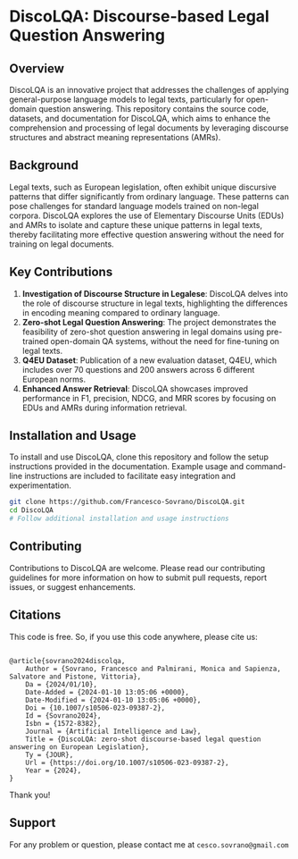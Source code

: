 # DiscoLQA: Discourse-based Legal Question Answering

## Overview
DiscoLQA is an innovative project that addresses the challenges of applying general-purpose language models to legal texts, particularly for open-domain question answering. This repository contains the source code, datasets, and documentation for DiscoLQA, which aims to enhance the comprehension and processing of legal documents by leveraging discourse structures and abstract meaning representations (AMRs).

## Background
Legal texts, such as European legislation, often exhibit unique discursive patterns that differ significantly from ordinary language. These patterns can pose challenges for standard language models trained on non-legal corpora. DiscoLQA explores the use of Elementary Discourse Units (EDUs) and AMRs to isolate and capture these unique patterns in legal texts, thereby facilitating more effective question answering without the need for training on legal documents.

## Key Contributions
1. **Investigation of Discourse Structure in Legalese**: DiscoLQA delves into the role of discourse structure in legal texts, highlighting the differences in encoding meaning compared to ordinary language.
2. **Zero-shot Legal Question Answering**: The project demonstrates the feasibility of zero-shot question answering in legal domains using pre-trained open-domain QA systems, without the need for fine-tuning on legal texts.
3. **Q4EU Dataset**: Publication of a new evaluation dataset, Q4EU, which includes over 70 questions and 200 answers across 6 different European norms.
4. **Enhanced Answer Retrieval**: DiscoLQA showcases improved performance in F1, precision, NDCG, and MRR scores by focusing on EDUs and AMRs during information retrieval.

## Installation and Usage
To install and use DiscoLQA, clone this repository and follow the setup instructions provided in the documentation. Example usage and command-line instructions are included to facilitate easy integration and experimentation.

```bash
git clone https://github.com/Francesco-Sovrano/DiscoLQA.git
cd DiscoLQA
# Follow additional installation and usage instructions
```

## Contributing
Contributions to DiscoLQA are welcome. Please read our contributing guidelines for more information on how to submit pull requests, report issues, or suggest enhancements.

## Citations
This code is free. So, if you use this code anywhere, please cite us:
```

@article{sovrano2024discolqa,
	Author = {Sovrano, Francesco and Palmirani, Monica and Sapienza, Salvatore and Pistone, Vittoria},
	Da = {2024/01/10},
	Date-Added = {2024-01-10 13:05:06 +0000},
	Date-Modified = {2024-01-10 13:05:06 +0000},
	Doi = {10.1007/s10506-023-09387-2},
	Id = {Sovrano2024},
	Isbn = {1572-8382},
	Journal = {Artificial Intelligence and Law},
	Title = {DiscoLQA: zero-shot discourse-based legal question answering on European Legislation},
	Ty = {JOUR},
	Url = {https://doi.org/10.1007/s10506-023-09387-2},
	Year = {2024},
}
```

Thank you!

## Support

For any problem or question, please contact me at `cesco.sovrano@gmail.com`